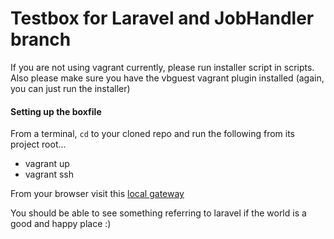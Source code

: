 # Testbox for Laravel and JobHandler branch

If you are not using vagrant currently, please run installer script in scripts. Also please make sure you have the vbguest vagrant plugin installed (again, you can just run the installer)

#### Setting up the boxfile

From a terminal, `cd` to your cloned repo and run the following from its project root...

 * vagrant up
 * vagrant ssh
 
From your browser visit this [local gateway](http://192.168.50.22)

You should be able to see something referring to laravel if the world is a good and happy place :)